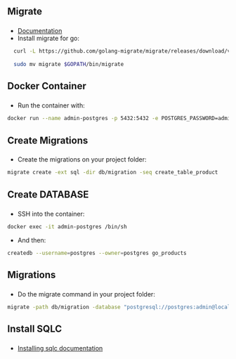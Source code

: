 ## Migrate
###
- [Documentation](https://github.com/golang-migrate/migrate)
- Install migrate for go:

```bash
  curl -L https://github.com/golang-migrate/migrate/releases/download/v4.15.2/migrate.linux-amd64.tar.gz | tar xvz
  
  sudo mv migrate $GOPATH/bin/migrate
```
## Docker Container
###
- Run the container with:

```bash
docker run --name admin-postgres -p 5432:5432 -e POSTGRES_PASSWORD=admin -d postgres:14.6-alpine
```

## Create Migrations
###
- Create the migrations on your project folder:

```bash
migrate create -ext sql -dir db/migration -seq create_table_product
```

## Create DATABASE
###
- SSH into the container:

```bash
docker exec -it admin-postgres /bin/sh
```
- And then:

```bash
createdb --username=postgres --owner=postgres go_products
```

## Migrations
###
- Do the migrate command in your project folder:

```bash
migrate -path db/migration -database "postgresql://postgres:admin@localhost:5432/go_products?sslmode=disable" -verbose up
```
## Install SQLC
###
- [Installing sqlc documentation](https://docs.sqlc.dev/en/latest/overview/install.html)
